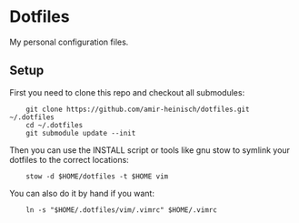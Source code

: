 # Dotfiles
My personal configuration files.

## Setup

First you need to clone this repo and checkout all submodules:

```
    git clone https://github.com/amir-heinisch/dotfiles.git ~/.dotfiles
    cd ~/.dotfiles
    git submodule update --init
```

Then you can use the INSTALL script or tools like gnu stow to symlink your 
dotfiles to the correct locations:

```
    stow -d $HOME/dotfiles -t $HOME vim
```

You can also do it by hand if you want:

```
    ln -s "$HOME/.dotfiles/vim/.vimrc" $HOME/.vimrc
```
